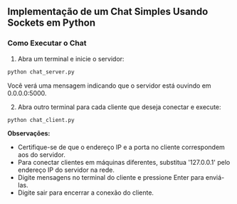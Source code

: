 ## Implementação de um Chat Simples Usando Sockets em Python

### Como Executar o Chat
1. Abra um terminal e inicie o servidor:

```python
python chat_server.py
```
Você verá uma mensagem indicando que o servidor está ouvindo em 0.0.0.0:5000.

2. Abra outro terminal para cada cliente que deseja conectar e execute:

```python
python chat_client.py
```

**Observações:**

* Certifique-se de que o endereço IP e a porta no cliente correspondem aos do servidor.
* Para conectar clientes em máquinas diferentes, substitua '127.0.0.1' pelo endereço IP do servidor na rede.
* Digite mensagens no terminal do cliente e pressione Enter para enviá-las.
* Digite sair para encerrar a conexão do cliente.
